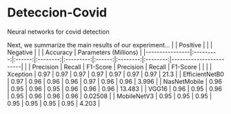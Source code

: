 # Deteccion-Covid
Neural networks for covid detection

Next, we summarize the main results of our experiment...
|                |  Positive |        |          |  Negative |        |          | Accuracy | Parameters  (Millions) |
|----------------|:---------:|:------:|:--------:|:---------:|:------:|:--------:|:--------:|------------------------|
|                | Precision | Recall | F1-Score | Precision | Recall | F1-Score |          |                        |
| Xception       |    0.97   |  0.97  |   0.97   |    0.97   |  0.97  |   0.97   |   0.97   |          21.3          |
| EfficientNetB0 |    0.97   |  0.96  |   0.96   |    0.96   |  0.97  |   0.96   |   0.96   |          3.996         |
| NasNetMobile   |    0.96   |  0.95  |   0.96   |    0.95   |  0.96  |   0.96   |   0.96   |         13.483         |
| VGG16          |    0.96   |  0.95  |   0.96   |    0.95   |  0.96  |   0.96   |   0.96   |         0.02508        |
| MobileNetV3    |    0.95   |  0.95  |   0.95   |    0.95   |  0.95  |   0.95   |   0.95   |          4.203         |
